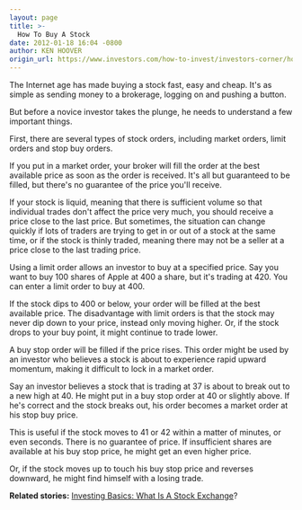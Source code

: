```yaml
---
layout: page
title: >-
  How To Buy A Stock
date: 2012-01-18 16:04 -0800
author: KEN HOOVER
origin_url: https://www.investors.com/how-to-invest/investors-corner/how-to-buy-stock-using-market-limit-buy-stop-orders/
---
```


The Internet age has made buying a stock fast, easy and cheap. It's as simple as sending money to a brokerage, logging on and pushing a button.

But before a novice investor takes the plunge, he needs to understand a few important things.

First, there are several types of stock orders, including market orders, limit orders and stop buy orders.

If you put in a market order, your broker will fill the order at the best available price as soon as the order is received. It's all but guaranteed to be filled, but there's no guarantee of the price you'll receive.

If your stock is liquid, meaning that there is sufficient volume so that individual trades don't affect the price very much, you should receive a price close to the last price. But sometimes, the situation can change quickly if lots of traders are trying to get in or out of a stock at the same time, or if the stock is thinly traded, meaning there may not be a seller at a price close to the last trading price.

Using a limit order allows an investor to buy at a specified price. Say you want to buy 100 shares of Apple at 400 a share, but it's trading at 420. You can enter a limit order to buy at 400.

If the stock dips to 400 or below, your order will be filled at the best available price. The disadvantage with limit orders is that the stock may never dip down to your price, instead only moving higher. Or, if the stock drops to your buy point, it might continue to trade lower.

A buy stop order will be filled if the price rises. This order might be used by an investor who believes a stock is about to experience rapid upward momentum, making it difficult to lock in a market order.

Say an investor believes a stock that is trading at 37 is about to break out to a new high at 40. He might put in a buy stop order at 40 or slightly above. If he's correct and the stock breaks out, his order becomes a market order at his stop buy price.

This is useful if the stock moves to 41 or 42 within a matter of minutes, or even seconds. There is no guarantee of price. If insufficient shares are available at his buy stop price, he might get an even higher price.

Or, if the stock moves up to touch his buy stop price and reverses downward, he might find himself with a losing trade.

**Related stories:** [Investing Basics: What Is A Stock Exchange](http://education.investors.com/Article/592843/201111251601/stock-exchange-is-market-for-trading-securities.htm)?


